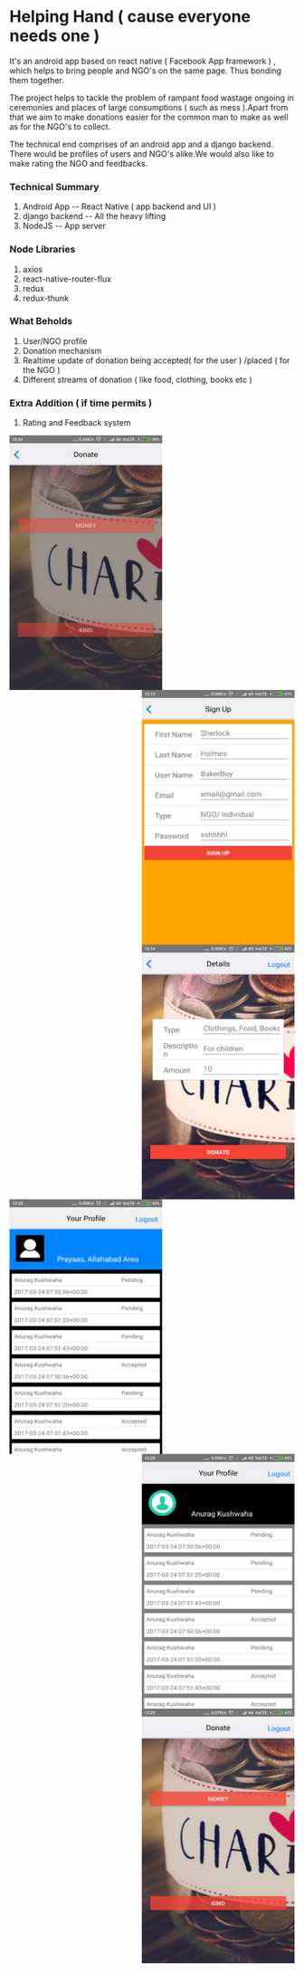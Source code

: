 # Helping Hand ( cause everyone needs one )
It's an android app based on react native ( Facebook App framework ) , which helps to bring people and NGO's on the same page.
Thus bonding them together.

The project helps to tackle the problem of rampant food wastage ongoing in ceremonies and places of
large consumptions ( such as mess ).Apart from that we aim to make donations easier for the common 
man to make as well as for the NGO's to collect.

The technical end comprises of an android app and a django backend. There would be profiles of users and 
NGO's alike.We would also like to make rating the NGO and feedbacks.

### Technical Summary
1. Android App    -- React Native  ( app backend and UI )
2. django backend -- All the heavy lifting
3. NodeJS         -- App server


### Node Libraries
1. axios 
2. react-native-router-flux
3. redux
4. redux-thunk


### What Beholds
1. User/NGO profile
2. Donation mechanism
3. Realtime update of donation being accepted( for the user ) /placed ( for the NGO )
4. Different streams of donation ( like food, clothing, books etc )



### Extra Addition ( if time permits )
1. Rating and Feedback system


<img align="left" src="/HINT17/images/Screenshot_2017-03-25-10-54-30-756_com.hint17.png?raw=true" height=450px; width=270px; alt="Donation Request">

<img align="right" src="/HINT17/images/Screenshot_2017-03-25-13-13-26-420_com.hint17.png?raw=true" height=450px; width=270px; alt="User Profile" >

<img align="right" src="/HINT17/images/Screenshot_2017-03-25-13-16-27-199_com.hint17.png?raw=true" height=450px; width=270px;> 

<img align="left" src="/HINT17/images/Screenshot_2017-03-25-13-28-15-300_com.hint17.png?raw=true" height=450px; width=270px; alt="Donation Request">

<img align="right" src="/HINT17/images/Screenshot_2017-03-25-13-28-37-058_com.hint17.png?raw=true" height=450px; width=270px; alt="User Profile" >

<img align="right" src="/HINT17/images/Screenshot_2017-03-25-13-29-03-290_com.hint17.png?raw=true" height=450px; width=270px;> 

